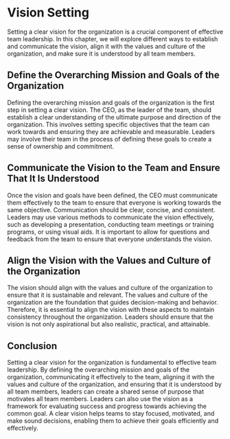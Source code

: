 # Vision Setting

Setting a clear vision for the organization is a crucial component of effective team leadership. In this chapter, we will explore different ways to establish and communicate the vision, align it with the values and culture of the organization, and make sure it is understood by all team members.

## Define the Overarching Mission and Goals of the Organization

Defining the overarching mission and goals of the organization is the first step in setting a clear vision. The CEO, as the leader of the team, should establish a clear understanding of the ultimate purpose and direction of the organization. This involves setting specific objectives that the team can work towards and ensuring they are achievable and measurable. Leaders may involve their team in the process of defining these goals to create a sense of ownership and commitment.

## Communicate the Vision to the Team and Ensure That It Is Understood

Once the vision and goals have been defined, the CEO must communicate them effectively to the team to ensure that everyone is working towards the same objective. Communication should be clear, concise, and consistent. Leaders may use various methods to communicate the vision effectively, such as developing a presentation, conducting team meetings or training programs, or using visual aids. It is important to allow for questions and feedback from the team to ensure that everyone understands the vision.

## Align the Vision with the Values and Culture of the Organization

The vision should align with the values and culture of the organization to ensure that it is sustainable and relevant. The values and culture of the organization are the foundation that guides decision-making and behavior. Therefore, it is essential to align the vision with these aspects to maintain consistency throughout the organization. Leaders should ensure that the vision is not only aspirational but also realistic, practical, and attainable.

## Conclusion

Setting a clear vision for the organization is fundamental to effective team leadership. By defining the overarching mission and goals of the organization, communicating it effectively to the team, aligning it with the values and culture of the organization, and ensuring that it is understood by all team members, leaders can create a shared sense of purpose that motivates all team members. Leaders can also use the vision as a framework for evaluating success and progress towards achieving the common goal. A clear vision helps teams to stay focused, motivated, and make sound decisions, enabling them to achieve their goals efficiently and effectively.
